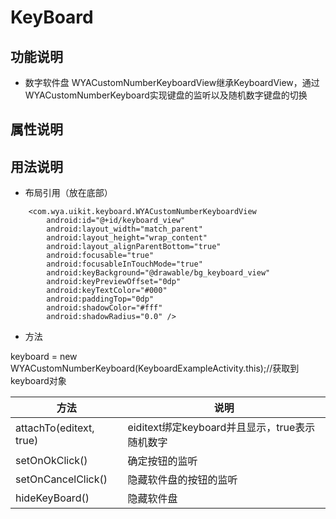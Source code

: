 # KeyBoard
## 功能说明
- 数字软件盘 WYACustomNumberKeyboardView继承KeyboardView，通过WYACustomNumberKeyboard实现键盘的监听以及随机数字键盘的切换

## 属性说明

## 用法说明
- 布局引用（放在底部）
```
    <com.wya.uikit.keyboard.WYACustomNumberKeyboardView
        android:id="@+id/keyboard_view"
        android:layout_width="match_parent"
        android:layout_height="wrap_content"
        android:layout_alignParentBottom="true"
        android:focusable="true"
        android:focusableInTouchMode="true"
        android:keyBackground="@drawable/bg_keyboard_view"
        android:keyPreviewOffset="0dp"
        android:keyTextColor="#000"
        android:paddingTop="0dp"
        android:shadowColor="#fff"
        android:shadowRadius="0.0" />
```

- 方法

keyboard = new WYACustomNumberKeyboard(KeyboardExampleActivity.this);//获取到keyboard对象

方法|说明
---|---
attachTo(editext, true)|eiditext绑定keyboard并且显示，true表示随机数字
setOnOkClick()|确定按钮的监听
setOnCancelClick()|隐藏软件盘的按钮的监听
hideKeyBoard()|隐藏软件盘







